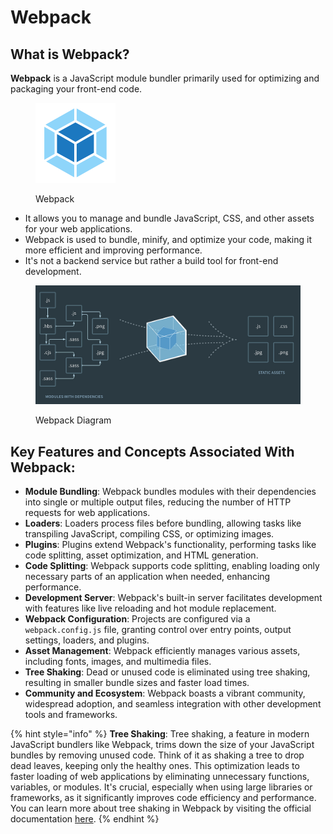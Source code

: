 # Webpack

## **What is Webpack?**

**Webpack** is a JavaScript module bundler primarily used for optimizing and packaging your front-end code.

<figure><img src="../.gitbook/assets/Webpack.png" alt="" width="128"><figcaption><p>Webpack</p></figcaption></figure>

* It allows you to manage and bundle JavaScript, CSS, and other assets for your web applications.
* Webpack is used to bundle, minify, and optimize your code, making it more efficient and improving performance.
* It's not a backend service but rather a build tool for front-end development.

<figure><img src="../.gitbook/assets/Webpack Diagram.png" alt=""><figcaption><p>Webpack Diagram</p></figcaption></figure>

## Key Features and Concepts Associated With Webpack:

* **Module Bundling**: Webpack bundles modules with their dependencies into single or multiple output files, reducing the number of HTTP requests for web applications.
* **Loaders**: Loaders process files before bundling, allowing tasks like transpiling JavaScript, compiling CSS, or optimizing images.
* **Plugins**: Plugins extend Webpack's functionality, performing tasks like code splitting, asset optimization, and HTML generation.
* **Code Splitting**: Webpack supports code splitting, enabling loading only necessary parts of an application when needed, enhancing performance.
* **Development Server**: Webpack's built-in server facilitates development with features like live reloading and hot module replacement.
* **Webpack Configuration**: Projects are configured via a `webpack.config.js` file, granting control over entry points, output settings, loaders, and plugins.
* **Asset Management**: Webpack efficiently manages various assets, including fonts, images, and multimedia files.
* **Tree Shaking**: Dead or unused code is eliminated using tree shaking, resulting in smaller bundle sizes and faster load times.
* **Community and Ecosystem**: Webpack boasts a vibrant community, widespread adoption, and seamless integration with other development tools and frameworks.

{% hint style="info" %}
**Tree Shaking**: Tree shaking, a feature in modern JavaScript bundlers like Webpack, trims down the size of your JavaScript bundles by removing unused code. Think of it as shaking a tree to drop dead leaves, keeping only the healthy ones. This optimization leads to faster loading of web applications by eliminating unnecessary functions, variables, or modules. It's crucial, especially when using large libraries or frameworks, as it significantly improves code efficiency and performance. You can learn more about tree shaking in Webpack by visiting the official documentation [here](https://webpack.js.org/guides/tree-shaking/).
{% endhint %}

